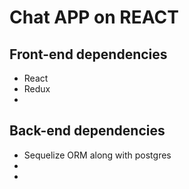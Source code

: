 # Chat APP on REACT

## Front-end dependencies
- React
- Redux
- 


## Back-end dependencies
- Sequelize ORM along with postgres
-
-

